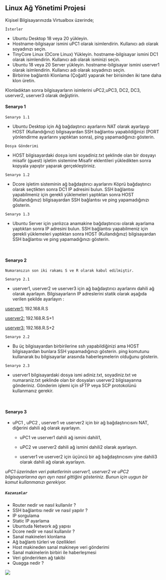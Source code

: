## Linux Ağ Yönetimi Projesi

Kişisel Bilgisayarınızda Virtualbox üzerinde; 

<code>İsterler</code>

* Ubuntu Desktop 18 veya 20 yükleyin. 
* Hostname-bilgisayar ismini uPC1 olarak isimlendirin. Kullanıcı adı olarak soyadınızı seçin.
* TinyCore Linux (DCore Linux) Yükleyin. hostname-bilgisayar ismini DC1 olarak isimlendirin. Kullanıcı adı olarak isminizi seçin. 
* Ubuntu 18 veya 20 Server yükleyin. hostname-bilgisayar ismini userver1 olarak isimlendirin. Kullanıcı adı olarak soyadınızı seçin.
* Birbirine bağlantılı Klonlama (Çoğalt) yaparak her birisinden iki tane daha klon üretin.

Klonladıktan sonra bilgisayarların isimlerini uPC2,uPC3, DC2, DC3, userver2, userver3 olarak değiştirin.

<h4>Senaryo 1</h4> 
<code>Senaryo 1.1</code>

* Ubuntu Desktop için Ağ bağdaştırıcı ayarlarını NAT olarak ayarlayıp HOST (Kullandığınız) bilgisayardan SSH bağlantısı yapabildiğinizi (PORT yönlendirme ayarlarını yaptıktan sonra), ping yapamadığınızı gösterin. 

<code>Dosya Gönderimi</code>
* HOST bilgisayardaki dosya ismi soyadiniz.txt şeklinde olan bir dosyayı misafir (guest) işletim sistemine Misafir eklentileri yükledikten sonra kopyala yapıştır yaparak gerçekleştiriniz.

<code>Senaryo 1.2</code>
* Dcore işletim sisteminin ağ bağdaştırıcı ayarlarını Köprü bağdaştırıcı olarak seçtikten sonra DC1 IP adresini bulun. SSH bağlantısı yapabilmeniz için gerekli yüklemeleri yaptıktan sonra HOST (Kullandığınız) bilgisayardan SSH bağlantısı ve ping yapamadığınızı gösterin. 

<code>Senaryo 1.3</code>
* Ubuntu Server için yanlızca anamakine bağdaştırıcısı olarak ayarlama yaptıktan sonra IP adresini bulun. SSH bağlantısı yapabilmeniz için gerekli yüklemeleri yaptıktan sonra HOST (Kullandığınız) bilgisayardan SSH bağlantısı ve ping yapamadığınızı gösterin. 

</br>

<h4>Senaryo 2 </h4>

    Numaranızın son iki rakamı S ve R olarak kabul edilmiştir. 

<code>Senaryo 2.1</code>
* userver1, userver2 ve userver3 için ağ bağdaştırıcı ayarlarını dahili ağ olarak ayarlayın. Bilgisayarların IP adreslerini statik olarak aşağıda verilen şekilde ayarlayın : 

<ins> userver1:</ins> 192.168.R.S

<ins>userver2:</ins> 192.168.R.S+1

<ins>userver3:</ins> 192.168.R.S+2

<code>Senaryo 2.2</code>
* Bu üç bilgisayardan birbirilerine ssh yapabildiğinizi ama HOST bilgisayardan bunlara SSH yapamadığınızı gösterin.  ping komutunu kullanarak bu bilgisayarlar arasında haberleşmelerin olduğunu gösterin.

<code>Senaryo 2.3</code>
* userver1 bilgisayardaki dosya ismi adiniz.txt, soyadiniz.txt ve numaraniz.txt şeklinde olan bir dosyaları userver2 bilgisayarına gönderiniz. Gönderim işlemi için sFTP veya SCP protokolünü kullanmanız gerekir.

</br>

<h4>Senaryo 3</h4> 

* uPC1 , uPC2 , userver1 ve userver2 için bir ağ bağdaştırıcısını NAT, diğerini dahili ağ olarak ayarlayın.

   * uPC1 ve userver1 dahili ağ ismini dahili1, 

   * uPC2 ve userver2 dahili ağ ismini dahili2 olarak ayarlayın.

    * userver1 ve userver2 için üçüncü bir ağ bağdaştırıcısını yine dahili3 olarak dahili ağ olarak ayarlayın.

<i>uPC1 üzerinden veri paketlerinin userver1, userver2 ve uPC2 bilgisayarlarına ayrı ayrı nasıl gittiğini gösteriniz. Bunun için uygun bir komut kullanmanızı gerekiyor.</i>

   



<h5><code>Kazanımlar</code></h5>

*  Router nedir ve nasıl kullanılır ?</br>
*  SSH bağlantısı nedir ve nasıl yapılır ?
*  IP sorgulama 
*  Static IP ayarlama
*  Ubuntuda Network ağ yapısı
*  Dcore nedir ve nasıl kullanılır ?
*  Sanal makineleri klonlama 
*  Ağ bağlantı türleri ve özellikleri
*  Host makineden sanal makineye veri gönderimi
*  Sanal makinelerin birbiri ile haberleşmesi
*  Veri gönderirken ağ takibi
*  Quagga nedir ?

[<img src="https://hayalindekiyasam.files.wordpress.com/2020/07/oldu3.png">](https://github.com/melikeoguz/Ubuntu/blob/master/170201028%20Melike%20Oğuz.pdf)


